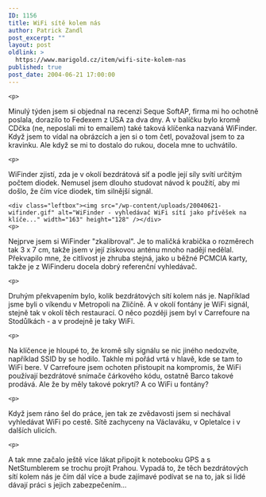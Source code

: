 ```yaml
---
ID: 1156
title: WiFi sítě kolem nás
author: Patrick Zandl
post_excerpt: ""
layout: post
oldlink: >
  https://www.marigold.cz/item/wifi-site-kolem-nas
published: true
post_date: 2004-06-21 17:00:00
---
```

	<p>
Minulý týden jsem si objednal na recenzi Seque SoftAP, firma mi ho ochotně poslala, dorazilo to Fedexem z USA za dva dny. A v balíčku bylo kromě CDčka (ne, neposlali mi to emailem) také taková klíčenka nazvaná WiFinder. Když jsem to vídal na obrázcích a jen si o tom četl, považoval jsem to za kravinku. Ale když se mi to dostalo do rukou, docela mne to uchvátilo. </p>

	<p>
WiFinder zjistí, zda je v okolí bezdrátová síť a podle její síly svítí určitým počtem diodek. Nemusel jsem dlouho studovat návod k použití, aby mi došlo, že čím více diodek, tím silnější signál. </p>

	<div class="leftbox"><img src="/wp-content/uploads/20040621-wifinder.gif" alt="WiFinder - vyhledávač WiFi sítí jako přívěšek na klíče..." width="163" height="128" /></div>
	<p>
Nejprve jsem si WiFinder "zkalibroval". Je to maličká krabička o rozměrech tak 3 x 7 cm, takže jsem v její ziskovou anténu mnoho nadějí nedělal. Překvapilo mne, že citlivost je zhruba stejná, jako u běžné PCMCIA karty, takže je z WiFinderu docela dobrý referenční vyhledávač. </p>

	<p>
Druhým překvapením bylo, kolik bezdrátových sítí kolem nás je. Například jsme byli o víkendu v Metropoli na Zličíně. A v okolí fontány je WiFi signál, stejně tak v okolí těch restaurací. O něco později jsem byl v Carrefoure na Stodůlkách - a v prodejně je taky WiFi. </p>

	<p>
Na klíčence je hloupé to, že kromě síly signálu se nic jiného nedozvíte, například SSID by se hodilo. Takhle mi pořád vrtá v hlavě, kde se tam to WiFi bere. V Carrefoure jsem ochoten přistoupit na kompromis, že WiFi používají bezdrátové snímače čárkového kódu, ostatně Barco takové prodává. Ale že by měly takové pokrytí? A co WiFi u fontány?</p>

	<p>
Když jsem ráno šel do práce, jen tak ze zvědavosti jsem si nechával vyhledávat WiFi po cestě. Sítě zachyceny na Václaváku, v Opletalce i v dalších ulicích. </p>

	<p>
A tak mne začalo ještě více lákat připojit k notebooku GPS a s NetStumblerem se trochu projít Prahou. Vypadá to, že těch bezdrátových sítí kolem nás je čím dál více a bude zajímavé podívat se na to, jak si lidé dávají práci s jejich zabezpečením...
</p>
